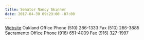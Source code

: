 ```yaml
---
title: Senator Nancy Skinner
date: 2017-04-30 09:23:00 -07:00
---
```


[Website](http://sd09.senate.ca.gov/contact)
Oakland Office
Phone (510) 286-1333
Fax (510) 286-3885
Sacramento Office
Phone (916) 651-4009
Fax (916) 327-1997